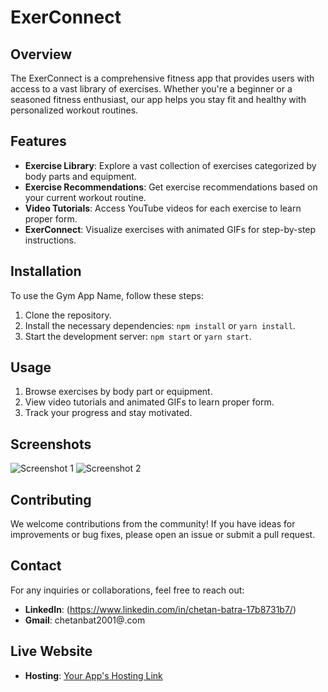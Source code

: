 # ExerConnect

## Overview

The ExerConnect is a comprehensive fitness app that provides users with access to a vast library of exercises. Whether you're a beginner or a seasoned fitness enthusiast, our app helps you stay fit and healthy with personalized workout routines.

## Features

- **Exercise Library**: Explore a vast collection of exercises categorized by body parts and equipment.
- **Exercise Recommendations**: Get exercise recommendations based on your current workout routine.
- **Video Tutorials**: Access YouTube videos for each exercise to learn proper form.
- **ExerConnect**: Visualize exercises with animated GIFs for step-by-step instructions.


## Installation

To use the Gym App Name, follow these steps:

1. Clone the repository.
2. Install the necessary dependencies: `npm install` or `yarn install`.
3. Start the development server: `npm start` or `yarn start`.

## Usage

1. Browse exercises by body part or equipment.
2. View video tutorials and animated GIFs to learn proper form.
3. Track your progress and stay motivated.

## Screenshots

![Screenshot 1]()
![Screenshot 2](/screenshots/screenshot2.png)

## Contributing

We welcome contributions from the community! If you have ideas for improvements or bug fixes, please open an issue or submit a pull request.


## Contact

For any inquiries or collaborations, feel free to reach out:

- **LinkedIn**: (https://www.linkedin.com/in/chetan-batra-17b8731b7/)
- **Gmail**: chetanbat2001@.com

## Live Website
- **Hosting**: [Your App's Hosting Link](https://www.yourapp.com)
